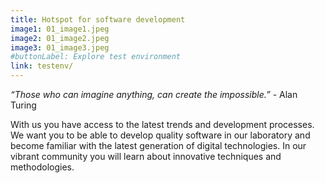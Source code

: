 ```yaml
---
title: Hotspot for software development
image1: 01_image1.jpeg
image2: 01_image2.jpeg
image3: 01_image3.jpeg
#buttonLabel: Explore test environment
link: testenv/
---
```

*“Those who can imagine anything, can create the impossible.”* - Alan Turing

With us you have access to the latest trends and development processes. We want you to be able to develop quality software in our laboratory and become familiar with the latest generation of digital technologies. In our vibrant community you will learn about innovative techniques and methodologies.



